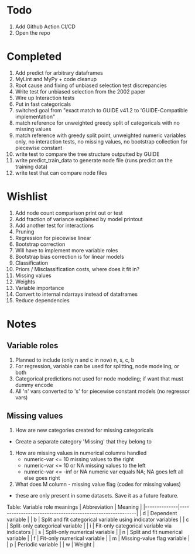 # Todo 
1. Add Github Action CI/CD
1. Open the repo

# Completed 
1. Add predict for arbitrary dataframes
1. MyLint and MyPy + code cleanup 
1. Root cause and fixing of unbiased selection test discrepancies
1. Write test for unbiased selection from the 2002 paper
1. Wire up Interaction tests
1. Put in fast categoricals
1. switched goal from "exact match to GUIDE v41.2 to 'GUIDE-Compatible implementation"
1. match reference for unweighted greedy split of categoricals with no missing values 
1. match reference with greedy split point, unweighted numeric variables only, no interaction tests, no missing values, no bootstrap collection for piecewise constant
1. write test to compare the tree structure outputted by GUIDE
1. write predict_train_data to generate node file (runs predict on the training data)
1. write test that can compare node files

# Wishlist
1. Add node count comparison print out or test
1. Add fraction of variance explained by model printout
1. Add another test for interactions 
1. Pruning
1. Regression for piecewise linear 
  1. Bootstrap correction 
  1. Will have to implement more variable roles
  1. Bootstrap bias correction is for linear models 
1. Classification
1. Priors / Misclassification costs, where does it fit in?
1. Missing values
1. Weights
1. Variable importance
1. Convert to internal ndarrays instead of dataframes 
1. Reduce dependencies

# Notes 
## Variable roles
1. Planned to include (only n and c in now) n, s, c, b
1. For regression, variable can be used for splitting, node modeling, or both
1. Categorical predictions not used for node modeling; if want that must dummy encode
1. All 'n' vars converted to 's' for piecewise constant models (no regressor vars)

## Missing values
1. How are new categories created for missing categoricals
- Create a separate category 'Missing' that they belong to
1. How are missing values in numerical columns handled 
    -  numeric-var <= 10          missing values to the right
    -  numeric-var <= 10   or NA  missing values to the left
    -  numeric-var <= -inf or NA  numeric var equals NA; NA goes left all else goes right
1. What does M column - missing value flag (codes for missing values)
  - these are only present in some datasets. Save it as a future feature.

Table: Variable role meanings
| Abbreviation | Meaning                                                   |
|--------------|-----------------------------------------------------------|
| d            | Dependent variable                                       |
| b            | Split and fit categorical variable using indicator variables |
| c            | Split-only categorical variable                         |
| i            | Fit-only categorical variable via indicators            |
| s            | Split-only numerical variable                           |
| n            | Split and fit numerical variable                        |
| f            | Fit-only numerical variable                             |
| m            | Missing-value flag variable                              |
| p            | Periodic variable                                       |
| w            | Weight                                                   |

